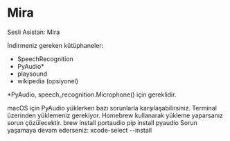 # Mira
Sesli Asistan: Mira

İndirmeniz gereken kütüphaneler:
- SpeechRecognition
- PyAudio*
- playsound
- wikipedia (opsiyonel)

*PyAudio, speech_recognition.Microphone() için gereklidir.

macOS için PyAudio yüklerken bazı sorunlarla karşılaşabilirsiniz. Terminal üzerinden yüklemeniz gerekiyor. Homebrew kullanarak yükleme yaparsanız sorun çözülecektir.
  brew install portaudio
  pip install pyaudio
Sorun yaşamaya devam ederseniz:
  xcode-select --install
